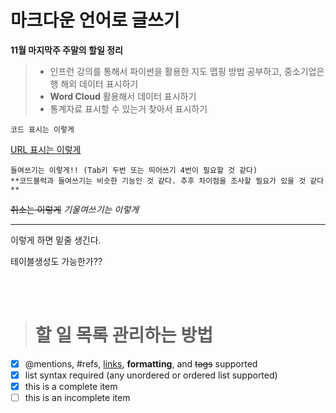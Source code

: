 마크다운 언어로 글쓰기
===
**11월 마지막주 주말의 할일 정리**

> - 인프런 강의를 통해서 파이썬을 활용한 지도 맵핑 방법 공부하고, 중소기업은행 해외 데이터 표시하기<br>
>  - **Word Cloud** 활용해서 데이터 표시하기
>  - 통계자료 표시할 수 있는거 찾아서 표시하기
  
```
코드 표시는 이렇게
```

[URL 표시는 이렇게](https://www.github.com/jangsik-park)

    들여쓰기는 이렇게!! (Tab키 두번 또는 띄어쓰기 4번이 필요할 것 같다)
    **코드블럭과 들여쓰기는 비슷한 기능인 것 같다. 추후 차이점을 조사할 필요가 있을 것 같다 **
  
~~취소는 이렇게~~
_기울여쓰기는 이렇게_

-----
이렇게 하면 밑줄 생긴다.



<tr>
  
  테이블생성도 가능한가??
  
  <br>
  <br>

> # 할 일 목록 관리하는 방법

- [x] @mentions, #refs, [links](), **formatting**, and <del>tags</del> supported
- [x] list syntax required (any unordered or ordered list supported)
- [x] this is a complete item
- [ ] this is an incomplete item
